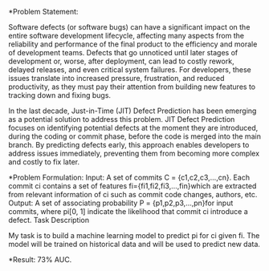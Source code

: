 *Problem Statement:

Software defects (or software bugs) can have a significant impact on the entire software development lifecycle, affecting many aspects from the reliability and performance of the final product to the efficiency and morale of development teams. Defects that go unnoticed until later stages of development or, worse, after deployment, can lead to costly rework, delayed releases, and even critical system failures. For developers, these issues translate into increased pressure, frustration, and reduced productivity, as they must pay their attention from building new features to tracking down and fixing bugs.  

In the last decade, Just-in-Time (JIT) Defect Prediction has been emerging as a potential solution to address this problem. JIT Defect Prediction focuses on identifying potential defects at the moment they are introduced, during the coding or commit phase, before the code is merged into the main branch. By predicting defects early, this approach enables developers to address issues immediately, preventing them from becoming more complex and costly to fix later. 

*Problem Formulation:
Input: A set of commits C = {c1,c2,c3,...,cn}. Each commit ci contains a set of features fi={fi1,fi2,fi3,...,fin}which are extracted from relevant information of  ci such as commit code changes, authors, etc.
Output: A set of associating probability  P = {p1,p2,p3,...,pn}for input commits, where pi[0, 1] indicate the likelihood that commit ci introduce a defect. 
Task Description

My task is to build a machine learning model to predict pi for ci given  fi. The model will be trained on historical data and will be used to predict new data.

*Result: 73% AUC.
